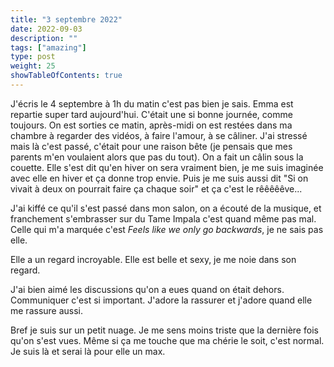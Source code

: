 ```yaml
---
title: "3 septembre 2022"
date: 2022-09-03
description: ""
tags: ["amazing"]
type: post
weight: 25
showTableOfContents: true
---
```


J'écris le 4 septembre à 1h du matin c'est pas bien je sais. Emma est repartie super tard aujourd'hui. C'était une si bonne journée, comme toujours. On est sorties ce matin, après-midi on est restées dans ma chambre à regarder des vidéos, à faire l'amour, à se câliner. J'ai stressé mais là c'est passé, c'était pour une raison bête (je pensais que mes parents m'en voulaient alors que pas du tout). On a fait un câlin sous la couette. Elle s'est dit qu'en hiver on sera vraiment bien, je me suis imaginée avec elle en hiver et ça donne trop envie. Puis je me suis aussi dit "Si on vivait à deux on pourrait faire ça chaque soir" et ça c'est le rêêêêêve...

J'ai kiffé ce qu'il s'est passé dans mon salon, on a écouté de la musique, et franchement s'embrasser sur du Tame Impala c'est quand même pas mal. Celle qui m'a marquée c'est *Feels like we only go backwards*, je ne sais pas elle.

Elle a un regard incroyable. Elle est belle et sexy, je me noie dans son regard.

J'ai bien aimé les discussions qu'on a eues quand on était dehors. Communiquer c'est si important. J'adore la rassurer et j'adore quand elle me rassure aussi.

Bref je suis sur un petit nuage. Je me sens moins triste que la dernière fois qu'on s'est vues. Même si ça me touche que ma chérie le soit, c'est normal. Je suis là et serai là pour elle un max.